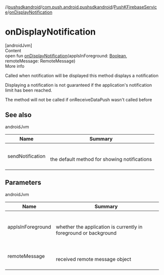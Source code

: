 //[pushsdkandroid](../../index.md)/[com.push.android.pushsdkandroid](../index.md)/[PushKFirebaseService](index.md)/[onDisplayNotification](on-display-notification.md)



# onDisplayNotification  
[androidJvm]  
Content  
open fun [onDisplayNotification](on-display-notification.md)(appIsInForeground: [Boolean](https://kotlinlang.org/api/latest/jvm/stdlib/kotlin/-boolean/index.html), remoteMessage: RemoteMessage)  
More info  


Called when notification will be displayed this method displays a notification



Displaying a notification is not guaranteed if the application's notification limit has been reached.



The method will not be called if onReceiveDataPush wasn't called before



## See also  
  
androidJvm  
  
|  Name|  Summary| 
|---|---|
| <a name="com.push.android.pushsdkandroid/PushKFirebaseService/onDisplayNotification/#kotlin.Boolean#com.google.firebase.messaging.RemoteMessage/PointingToDeclaration/"></a>sendNotification| <a name="com.push.android.pushsdkandroid/PushKFirebaseService/onDisplayNotification/#kotlin.Boolean#com.google.firebase.messaging.RemoteMessage/PointingToDeclaration/"></a><br><br>the default method for showing notifications<br><br>
  


## Parameters  
  
androidJvm  
  
|  Name|  Summary| 
|---|---|
| <a name="com.push.android.pushsdkandroid/PushKFirebaseService/onDisplayNotification/#kotlin.Boolean#com.google.firebase.messaging.RemoteMessage/PointingToDeclaration/"></a>appIsInForeground| <a name="com.push.android.pushsdkandroid/PushKFirebaseService/onDisplayNotification/#kotlin.Boolean#com.google.firebase.messaging.RemoteMessage/PointingToDeclaration/"></a><br><br>whether the application is currently in foreground or background<br><br>
| <a name="com.push.android.pushsdkandroid/PushKFirebaseService/onDisplayNotification/#kotlin.Boolean#com.google.firebase.messaging.RemoteMessage/PointingToDeclaration/"></a>remoteMessage| <a name="com.push.android.pushsdkandroid/PushKFirebaseService/onDisplayNotification/#kotlin.Boolean#com.google.firebase.messaging.RemoteMessage/PointingToDeclaration/"></a><br><br>received remote message object<br><br>
  
  



